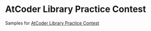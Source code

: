 # AtCoder Library Practice Contest

Samples for [AtCoder Library Practice Contest](https://atcoder.jp/contests/practice2)